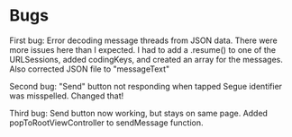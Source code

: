#  Bugs

First bug: Error decoding message threads from JSON data.
There were more issues here than I expected. I had to add a .resume() to one of the URLSessions, added codingKeys, and created an array for the messages. Also corrected JSON file to "messageText"

Second bug: "Send" button not responding when tapped
Segue identifier was misspelled. Changed that! 

Third bug: Send button now working, but stays on same page.
Added popToRootViewController to sendMessage function. 

